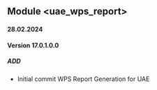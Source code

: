 ## Module <uae_wps_report>

#### 28.02.2024
#### Version 17.0.1.0.0
##### ADD
- Initial commit WPS Report Generation for UAE
